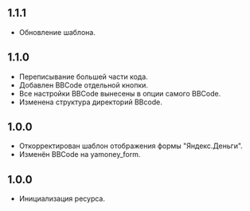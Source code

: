 ## 1.1.1

- Обновление шаблона.

## 1.1.0

- Переписывание большей части кода.
- Добавлен BBCode отдельной кнопки.
- Все настройки BBCode вынесены в опции самого BBCode.
- Изменена структура директорий BBcode.

## 1.0.0

- Откорректирован шаблон отображения формы "Яндекс.Деньги".
- Изменён BBCode на yamoney_form.

## 1.0.0

- Инициализация ресурса.
